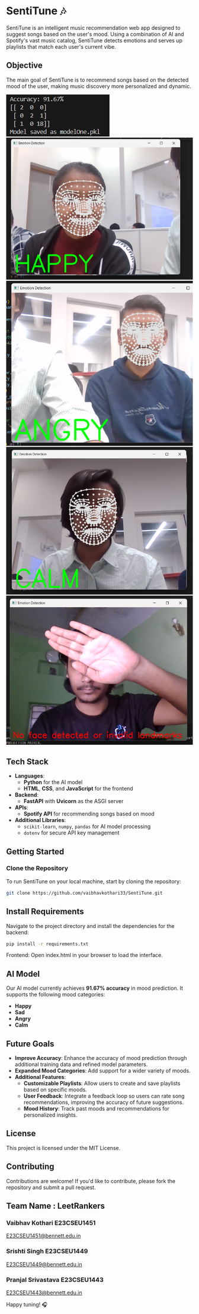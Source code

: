 # SentiTune 🎶

SentiTune is an intelligent music recommendation web app designed to suggest songs based on the user's mood. Using a combination of AI and Spotify's vast music catalog, SentiTune detects emotions and serves up playlists that match each user's current vibe.

## Objective

The main goal of SentiTune is to recommend songs based on the detected mood of the user, making music discovery more personalized and dynamic.


![Confusion Matrix](model/Images/confusionMatrix.png)
![Happy demo](model/Images/happy.png)
![Angry Demo](model/Images/angry.png)
![Calm Demo](model/Images/calm.png)
![No face](model/Images/noface.png)
## Tech Stack

- **Languages**:
  - **Python** for the AI model
  - **HTML**, **CSS**, and **JavaScript** for the frontend
- **Backend**:
  - **FastAPI** with **Uvicorn** as the ASGI server
- **APIs**:
  - **Spotify API** for recommending songs based on mood
- **Additional Libraries**:
  - `scikit-learn`, `numpy`, `pandas` for AI model processing
  - `dotenv` for secure API key management

## Getting Started

### Clone the Repository

To run SentiTune on your local machine, start by cloning the repository:

```bash
git clone https://github.com/vaibhavkothari33/SentiTune.git
```

## Install Requirements

Navigate to the project directory and install the dependencies for the backend:

```bash
pip install -r requirements.txt
```

Frontend: Open index.html in your browser to load the interface.

## AI Model

Our AI model currently achieves **91.67% accuracy** in mood prediction. It supports the following mood categories:

- **Happy**
- **Sad**
- **Angry**
- **Calm**

## Future Goals

- **Improve Accuracy**: Enhance the accuracy of mood prediction through additional training data and refined model parameters.
- **Expanded Mood Categories**: Add support for a wider variety of moods.
- **Additional Features**:
  - **Customizable Playlists**: Allow users to create and save playlists based on specific moods.
  - **User Feedback**: Integrate a feedback loop so users can rate song recommendations, improving the accuracy of future suggestions.
  - **Mood History**: Track past moods and recommendations for personalized insights.

## License

This project is licensed under the MIT License.

## Contributing

Contributions are welcome! If you'd like to contribute, please fork the repository and submit a pull request.

## Team Name : LeetRankers

### Vaibhav Kothari E23CSEU1451

E23CSEU1451@bennett.edu.in

### Srishti Singh E23CSEU1449

E23CSEU1449@bennett.edu.in

### Pranjal Srivastava E23CSEU1443

E23CSEU1443@bennett.edu.in

Happy tuning! 🎧
